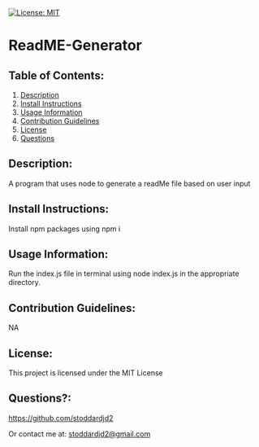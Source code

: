 [![License: MIT](https://img.shields.io/badge/License-MIT-yellow.svg)](https://opensource.org/licenses/MIT) 
# ReadME-Generator
## Table of Contents: 
1. [Description](#description) 
2. [Install Instructions](#install-instructions) 
3. [Usage Information](#usage-information) 
4. [Contribution Guidelines](#contribution-guidelines) 
5. [License](#license) 
6. [Questions](#questions) 
## Description: 
A program that uses node to generate a readMe file based on user input
## Install Instructions: 
Install npm packages using npm i
## Usage Information: 
Run the index.js file in terminal using node index.js in the appropriate directory. 
## Contribution Guidelines: 
NA
## License: 
This project is licensed under the MIT License 
## Questions?: 
https://github.com/stoddardjd2

 Or contact me at: stoddardjd2@gmail.com

